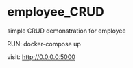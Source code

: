 # employee_CRUD
simple CRUD demonstration for employee

RUN:
docker-compose up

visit:
http://0.0.0.0:5000
